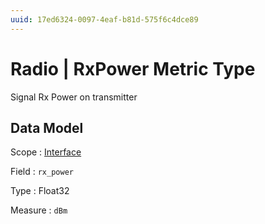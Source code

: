 ```yaml
---
uuid: 17ed6324-0097-4eaf-b81d-575f6c4dce89
---
```

# Radio | RxPower Metric Type

Signal Rx Power on transmitter

## Data Model

Scope
: [Interface](../metric-scopes-reference/interface.md)

Field
: `rx_power`

Type
: Float32

Measure
: `dBm`
